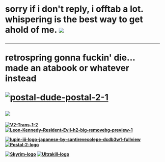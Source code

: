 <h1>

sorry if i don't reply, i offtab a lot. whispering is the best way to get ahold of me. ![](https://komarev.com/ghpvc/?username=KROYFISH&color=86070e)
***

retrospring gonna fuckin' die... made an atabook or whatever instead

<a href="https://imgbb.com/"><img src="https://i.ibb.co/KN2Xt2k/postal-dude-postal-2-1.gif" alt="postal-dude-postal-2-1" border="0"></a>

<h4><img src="https://i.ibb.co/Lt9H2Vr/dvdslot.gif"/><h4>

<a href="https://imgbb.com/"><img src="https://i.ibb.co/18jtTpM/V2-Trans-1-2.png" alt="V2-Trans-1-2" border="0"></a>  <a href="https://imgbb.com/"><img src="https://i.ibb.co/BZq5Wrc/Leon-Kennedy-Resident-Evil-h2-big-removebg-preview-1.png" alt="Leon-Kennedy-Resident-Evil-h2-big-removebg-preview-1" border="0"></a>

<a href="https://imgbb.com/"><img src="https://i.ibb.co/dW5KggZ/lupin-iii-logo-japanese-by-santirevecolepe-dcdb3w1-fullview.png" alt="lupin-iii-logo-japanese-by-santirevecolepe-dcdb3w1-fullview" border="0"></a>
<a href="https://imgbb.com/"><img src="https://i.ibb.co/1bKn7BW/Postal-2-logo.png" alt="Postal-2-logo" border="0"></a>

<a href="https://imgbb.com/"><img src="https://i.ibb.co/P9H68m6/Skyrim-logo.png" alt="Skyrim-logo" border="0"></a>
<a href="https://imgbb.com/"><img src="https://i.ibb.co/j577cKh/Ultrakill-logo.png" alt="Ultrakill-logo" border="0"></a>

